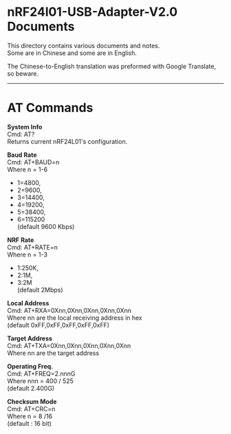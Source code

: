 # nRF24l01-USB-Adapter-V2.0 Documents

This directory contains various documents and notes.  
Some are in Chinese and some are in English.  
  
The Chinese-to-English translation was preformed with Google Translate, so beware.

---

# AT Commands

**System Info**  
Cmd: AT?  
Returns current nRF24L01's configuration.

**Baud Rate**  
Cmd: AT+BAUD=n   
Where n = 1-6  
- 1=4800,  
- 2=9600,  
- 3=14400,  
- 4=19200,  
- 5=38400,  
- 6=115200  
(default 9600 Kbps)  
  
**NRF Rate**  
Cmd: AT+RATE=n   
Where n = 1-3    
- 1:250K,  
- 2:1M,  
- 3:2M  
(default 2Mbps)  
  
**Local Address**  
Cmd: AT+RXA=0Xnn,0Xnn,0Xnn,0Xnn,0Xnn   
Where nn are the local receiving address in hex     
(default 0xFF,0xFF,0xFF,0xFF,0xFF)

**Target Address**  
Cmd: AT+TXA=0Xnn,0Xnn,0Xnn,0Xnn,0Xnn  
Where nn are the target address  

**Operating Freq.**  
Cmd: AT+FREQ=2.nnnG  
Where nnn = 400 / 525  
(default 2.400G)

**Checksum Mode**  
Cmd: AT+CRC=n   
Where n = 8 /16  
(default : 16 bit)        
